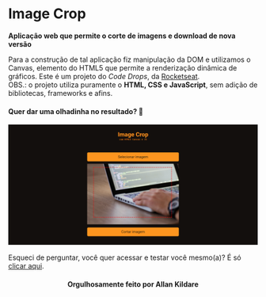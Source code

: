# Image Crop
**Aplicação web que permite o corte de imagens e download de nova versão**

Para a construção de tal aplicação fiz manipulação da DOM e utilizamos o Canvas, elemento do HTML5 que permite a renderização dinâmica de gráficos. Este é um projeto do *Code Drops*, da [Rocketseat](https://rocketseat.com.br/).<br>
OBS.: o projeto utiliza puramente o **HTML, CSS e JavaScript**, sem adição de bibliotecas, frameworks e afins.

#### Quer dar uma olhadinha no resultado? :eyes:
<img src="./img/print_tela.png" alt="Imagem exibindo o website para corte de imagens. Na imagem temos o título, botão para seleção de imagem e uma imagem com área demarcada para corte">

Esqueci de perguntar, você quer acessar e testar você mesmo(a)? É só [clicar aqui](https://imagecropjavascript.netlify.app/).

<h4 align="center">Orgulhosamente feito por Allan Kildare</h4>
